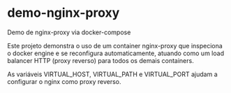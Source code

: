 # demo-nginx-proxy

Demo de nginx-proxy via docker-compose

Este projeto demonstra o uso de um container nginx-proxy que inspeciona o docker engine e se reconfigura automaticamente, atuando como um load balancer HTTP (proxy reverso) para todos os demais containers.

As variáveis VIRTUAL_HOST, VIRTUAL_PATH e VIRTUAL_PORT ajudam a configurar o nginx como proxy reverso.


